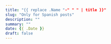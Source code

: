 ```yaml
---
title: "{{ replace .Name "-" " " | title }}"
slug: "Only for Spanish posts"
description: ""
summary: ""
date: {{ .Date }}
draft: false
---
```


